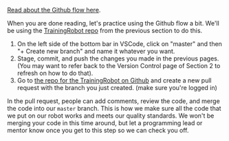 [Read about the Github flow here](https://guides.github.com/introduction/flow/).

When you are done reading, let's practice using the Github flow a bit.
We'll be using the [TrainingRobot repo](https://github.com/MillsRoboticsTeam253/TrainingRobot) from the previous section to do this.

1. On the left side of the bottom bar in VSCode, click on "master" and then "+ Create new branch" and name it whatever you want. 
2. Stage, commit, and push the changes you made in the previous pages. (You may want to refer back to the Version Control page of Section 2 to refresh on how to do that). 
3. Go to [the repo for the TrainingRobot on Github](https://github.com/MillsRoboticsTeam253/TrainingRobot) and create a new pull request with the branch you just created. (make sure you're logged in)

In the pull request, people can add comments, review the code, and merge the code into our `master` branch. This is how we make sure all the code that we put on our robot works and meets our quality standards. We won't be merging your code in this time around, but let a programming lead or mentor know once you get to this step so we can check you off.
